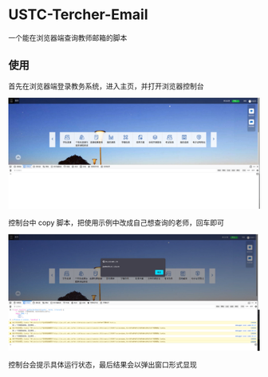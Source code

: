 # USTC-Tercher-Email

一个能在浏览器端查询教师邮箱的脚本

## 使用

首先在浏览器端登录教务系统，进入主页，并打开浏览器控制台

![](src/start.png)

控制台中 copy 脚本，把使用示例中改成自己想查询的老师，回车即可

![](src/run.png)

控制台会提示具体运行状态，最后结果会以弹出窗口形式显现
